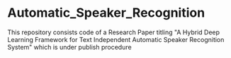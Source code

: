 # Automatic_Speaker_Recognition
This repository consists code of a Research Paper titling "A Hybrid Deep Learning Framework for Text Independent Automatic Speaker Recognition System" which is under publish procedure
